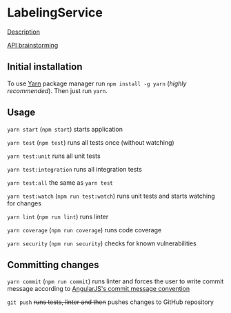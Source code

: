 # LabelingService
[Description](https://stroeerdigitalgroup.atlassian.net/wiki/display/IBBDEV/Labeling+service)

[API brainstorming](https://stroeerdigitalgroup.atlassian.net/wiki/display/~ondrej.kormanik/Labels+API+Brainstorming)

## Initial installation

To use [Yarn](https://yarnpkg.com) package manager run `npm install -g yarn` (_highly recommended_).
Then just run `yarn`.

## Usage

`yarn start` (`npm start`) starts application

`yarn test` (`npm test`) runs all tests once (without watching)

`yarn test:unit` runs all unit tests

`yarn test:integration` runs all integration tests

`yarn test:all` the same as `yarn test`

`yarn test:watch` (`npm run test:watch`) runs unit tests and starts watching for changes

`yarn lint` (`npm run lint`) runs linter

`yarn coverage` (`npm run coverage`) runs code coverage

`yarn security` (`npm run security`) checks for known vulnerabilities


## Committing changes

`yarn commit` (`npm run commit`) runs linter and forces the user to write commit message according to [AngularJS's commit message convention](https://github.com/angular/angular.js/blob/master/CONTRIBUTING.md#-git-commit-guidelines)  

`git push` ~~runs tests, linter and then~~ pushes changes to GitHub repository
